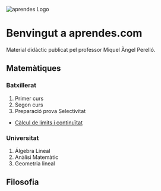 ![aprendes Logo](https://github.com/maperello/maperello.github.io/blob/main/logo-aprendes.jpeg)

# Benvingut a aprendes.com

Material didàctic publicat pel professor Miquel Àngel Perelló.

## Matemàtiques

### Batxillerat

1. Primer curs
2. Segon curs
3. Preparació prova Selectivitat

* [Càlcul de límits i continuïtat](https://github.com/maperello/maperello.github.io/edit/main/funcTeo.pdf)

### Universitat

1. Álgebra Lineal
2. Anàlisi Matemàtic
3. Geometria lineal

## Filosofia
